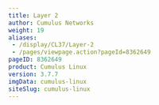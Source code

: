 ```yaml
---
title: Layer 2
author: Cumulus Networks
weight: 19
aliases:
 - /display/CL37/Layer-2
 - /pages/viewpage.action?pageId=8362649
pageID: 8362649
product: Cumulus Linux
version: 3.7.7
imgData: cumulus-linux
siteSlug: cumulus-linux
---
```

<article id="html-search-results" class="ht-content" style="display: none;">

</article>

<footer id="ht-footer">

</footer>
